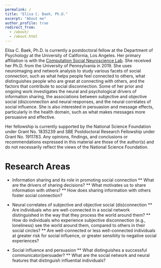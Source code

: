 ```yaml
---
permalink: /
title: "Elisa C. Baek, Ph.D."
excerpt: "About me"
author_profile: true
redirect_from: 
  - /about/
  - /about.html
---
```


Elisa C. Baek, Ph.D. is currently a postdoctoral fellow at the Department of Psychology at the University of California, Los Angeles. Her primary affiliation is with the <a href="http://csnlab.org/" target="_blank">Computation Social Neuroscience Lab</a>. She received her Ph.D. from the University of Pennsylvania in 2019. She uses neuroimaging and network analysis to study various facets of social connection, such as what helps people feel connected to others, what distinguishes people who are great at connecting with others, and the factors that contribute to social disconnection. Some of her prior and ongoing work investigates the neural and psychological drivers of information sharing, the associations between subjective and objective social (dis)connection and neural responses, and the neural correlates of social influence. She is also interested in persuasion and message effects, particularly in the health domain, such as what makes messages more persuasive and effective.

Her fellowship is currently supported by the National Science Foundation under Grant No. 1835239 and SBE Postdoctoral Research Fellowship under Grant No. 1911783. Any opinions, findings, and conclusions or recommendations expressed in this material are those of the author(s) and do not necessarily reflect the views of the National Science Foundation.

Research Areas
======
* Information sharing and its role in promoting social connection
** What are the drivers of sharing decisions? 
** What motivates us to share information with others? 
** How does sharing information with others foster social connection?

* Neural correlates of subjective and objective social (dis)connection
** Are individuals who are well-connected in a social network distinguished in the way that they process the world around them?
** How do individuals who experience subjective disconnection (e.g., loneliness) see the world around them, compared to others in their social circles?
** Are well-connected or less well-connected individuals at greater risk for social influence, or greater sensitiity to negative social experiences?

* Social influence and persuasion
** What distinguishes a successful communicator/persuader?
** What are the social network and neural features that distinguish influential individuals?
